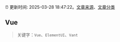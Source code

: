 :alarm_clock: 更新时间: 2025-03-28 18:47:22。[文章来源](/README.md)、[文章分类](/TAGS.md)

## Vue


> 关键字：`Vue`、`ElementUI`、`Vant`



